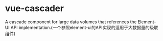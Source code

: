 # vue-cascader
A cascade component for large data volumes that references the Element-UI API implementation.(一个参照element-ui的API实现的适用于大数据量的级联组件)
